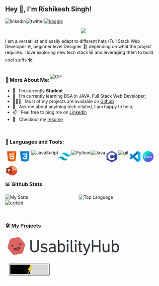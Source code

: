 ## Hey 👋, I'm Rishikesh Singh!
<a href='https://www.linkedin.com/in/er-rishikesh-singh'><img align='left' alt="linkedin" src="https://raw.githubusercontent.com/rahul-jha98/rahul-jha98/561d474902b59c7429ec22bb73e225696c27b202/assets/linkedin.svg" height='18px'/></a>
<a href='https://twitter.com/'><img align='left' alt="twitter" src="https://raw.githubusercontent.com/rahul-jha98/rahul-jha98/561d474902b59c7429ec22bb73e225696c27b202/assets/twitter.svg" height='18px'/></a>
<a href='https://www.kaggle.com/'><img alt="kaggle" src="https://raw.githubusercontent.com/rahul-jha98/rahul-jha98/561d474902b59c7429ec22bb73e225696c27b202/assets/kaggle.svg" height='18px'/></a>

<div align="center"> <img src="https://github.com/errishi/github-readme-icon/blob/main/github%20Banner.svg"> </div>


I am a versatilist and easily adapt to different hats (Full Stack Web Developer 🌐, beginner level Designer 🎨) depending on what the project requires. I love exploring new tech stack 💻 and leveraging them to build cool stuffs 🛠️. 
<br/>
<br/>

<img align="right" alt="GIF" src="https://raw.githubusercontent.com/rahul-jha98/rahul-jha98/main/techstack.gif" width="360px"/>
  
### 🧐 More About Me:

- 🔭 &nbsp; I’m currently **Student**
- 🌱 &nbsp; I’m currently learning DSA in JAVA, Full Stack Web Developer; 
- 👨🏻‍💻 &nbsp; Most of my projects are available on [Github](https://github.com/errishi)
- 💬 &nbsp; Ask me about anything tech related, I am happy to help;
- 📫 &nbsp; Feel free to ping me on [LinkedIn](https://www.linkedin.com/in/er-rishikesh-singh)
- 📝 &nbsp; Checkout my [resume](https://drive.google.com/file/d/1giVS8oM1g0_eusX07sPuo_jm2cbteSb0/view?usp=sharing)

<br>

### 🔨 Languages and Tools:
<a href="https://developer.mozilla.org/en-US/docs/Web/HTML" target="_blank"><img align="left" alt="HTML" height ="42px" src="https://github.com/errishi/github-readme-icon/blob/main/icons8-html.svg"></a>
<a href="https://developer.mozilla.org/en-US/docs/Web/CSS" target="_blank"><img align="left" alt="CSS" height ="42px" src="https://github.com/errishi/github-readme-icon/blob/main/icons8-css.svg"></a>
<a href="https://developer.mozilla.org/en-US/docs/Web/JavaScript" target="_blank"> <img align="left" alt="JavaScript" height ="42px"  src="https://raw.githubusercontent.com/rahul-jha98/github_readme_icons/main/language_and_tools/square/javascript/javascript.svg"> </a>
<a href="https://tailwindcss.com/docs/installation/using-vite" target="_blank"> <img src="https://github.com/errishi/github-readme-icon/blob/main/icons8-tailwind-css.svg" align="left" alt="tailwind-css" height='42px'/> </a>
<a href="https://www.python.org" target="_blank"><img align="left" alt="Python" height ="42px" src="https://raw.githubusercontent.com/rahul-jha98/github_readme_icons/main/language_and_tools/square/python/python.svg"></a>
<a href="https://www.java.com" target="_blank"><img align="left" alt="Java" height ="42px" src="https://raw.githubusercontent.com/rahul-jha98/github_readme_icons/main/language_and_tools/square/java/java.svg"></a>
<a href="https://en.wikipedia.org/wiki/C_(programming_language)" target="_blank"> <img src="https://github.com/errishi/github-readme-icon/blob/main/icons8-c-programming.svg" align="left" alt="c-language" height='42px'/> </a>
<a href="https://git-scm.com/" target="_blank"> <img src="https://raw.githubusercontent.com/rahul-jha98/github_readme_icons/main/language_and_tools/square/git-scm/git-scm.svg" align="left" alt="git" height='42px'/> </a>
<a href="https://code.visualstudio.com/docs" target="_blank"> <img src="https://github.com/errishi/github-readme-icon/blob/main/icons8-visual-studio-code.svg" align="left" alt="vscode" height='42px'/> </a>
<a href="https://www.canva.com/" target="_blank"> <img src="https://github.com/errishi/github-readme-icon/blob/main/icons8-canva.svg" alt="canva" height='42px'/> </a>
<a href="https://powerpoint.cloud.microsoft/en-gb/" target="_blank"> <img align="left" alt="ppt" height ="42px"  src="https://github.com/errishi/github-readme-icon/blob/main/icons8-power-point.svg"> </a>



<br>


### 📊 Github Stats
<a href='https://github.com/rahul-jha98/github-stats-transparent'>
  
<img alt="My Stats" align="left" width="47%" src="https://github-readme-stats.vercel.app/api?username=errishi&show_icons=true&theme=radical"/>
<img alt="Top Language" align="left" width="47%" src="https://github-readme-stats.vercel.app/api/top-langs/?username=errishi&layout=compact&theme=radical"/>  
<p><img align="center" src="https://github-readme-streak-stats.herokuapp.com/?user=errishi&" alt="errishi" /></p>


</a>


<br>


### 🛠️ My Projects
<a href="#" target="_blank"> <img alt="artistify" src="https://github.com/errishi/usabilityhub/blob/main/Project_image/logo.png" height="68" align="left"> </a>
<a href="#" target="_blank"> <img alt="sheetsdatabase" src="https://github.com/errishi/github-readme-icon/blob/main/Port.gif"  height="80" align="left"> </a>

